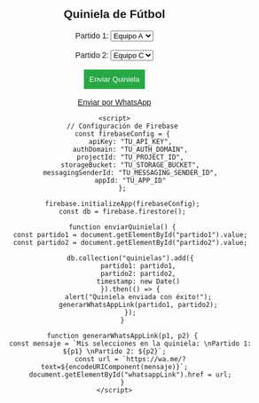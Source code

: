 <!DOCTYPE html>
<html lang="es">
<head>
    <meta charset="UTF-8">
    <meta name="viewport" content="width=device-width, initial-scale=1.0">
    <title>Quiniela de Fútbol</title>
    <script src="https://www.gstatic.com/firebasejs/9.6.1/firebase-app.js"></script>
    <script src="https://www.gstatic.com/firebasejs/9.6.1/firebase-firestore.js"></script>
    <style>
        body { font-family: Arial, sans-serif; text-align: center; }
        .container { width: 300px; margin: auto; }
        button { background-color: #28a745; color: white; padding: 10px; border: none; cursor: pointer; }
    </style>
</head>
<body>
    <div class="container">
        <h2>Quiniela de Fútbol</h2>
        <label>Partido 1: </label>
        <select id="partido1">
            <option value="Equipo A">Equipo A</option>
            <option value="Empate">Empate</option>
            <option value="Equipo B">Equipo B</option>
        </select>
        <br><br>
        <label>Partido 2: </label>
        <select id="partido2">
            <option value="Equipo C">Equipo C</option>
            <option value="Empate">Empate</option>
            <option value="Equipo D">Equipo D</option>
        </select>
        <br><br>
        <button onclick="enviarQuiniela()">Enviar Quiniela</button>
        <br><br>
        <a id="whatsappLink" href="#" target="_blank">Enviar por WhatsApp</a>
    </div>

    <script>
        // Configuración de Firebase
        const firebaseConfig = {
            apiKey: "TU_API_KEY",
            authDomain: "TU_AUTH_DOMAIN",
            projectId: "TU_PROJECT_ID",
            storageBucket: "TU_STORAGE_BUCKET",
            messagingSenderId: "TU_MESSAGING_SENDER_ID",
            appId: "TU_APP_ID"
        };
        
        firebase.initializeApp(firebaseConfig);
        const db = firebase.firestore();
        
        function enviarQuiniela() {
            const partido1 = document.getElementById("partido1").value;
            const partido2 = document.getElementById("partido2").value;
            
            db.collection("quinielas").add({
                partido1: partido1,
                partido2: partido2,
                timestamp: new Date()
            }).then(() => {
                alert("Quiniela enviada con éxito!");
                generarWhatsAppLink(partido1, partido2);
            });
        }
        
        function generarWhatsAppLink(p1, p2) {
            const mensaje = `Mis selecciones en la quiniela: \nPartido 1: ${p1} \nPartido 2: ${p2}`;
            const url = `https://wa.me/?text=${encodeURIComponent(mensaje)}`;
            document.getElementById("whatsappLink").href = url;
        }
    </script>
</body>
</html>
